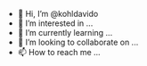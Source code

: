 - 👋 Hi, I’m @kohldavido
- 👀 I’m interested in ...
- 🌱 I’m currently learning ...
- 💞️ I’m looking to collaborate on ...
- 📫 How to reach me ...

<!---
kohldavido/kohldavido is a ✨ special ✨ repository because its `README.md` (this file) appears on your GitHub profile.
You can click the Preview link to take a look at your changes.
--->
